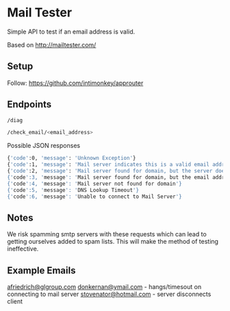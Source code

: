 # Mail Tester
Simple API to test if an email address is valid.

Based on http://mailtester.com/

## Setup

Follow: https://github.com/intimonkey/approuter

## Endpoints
```bash
/diag

/check_email/<email_address>
```
Possible JSON responses
```bash
{'code':0, 'message': 'Unknown Exception'}
{'code':1, 'message': 'Mail server indicates this is a valid email address'}
{'code':2, 'message': 'Mail server found for domain, but the server doesn\'t allow e-mail address verification'}
{'code':3, 'message': 'Mail server found for domain, but the email address is not valid'}
{'code':4, 'message': 'Mail server not found for domain'}
{'code':5, 'message': 'DNS Lookup Timeout'}
{'code':6, 'message': 'Unable to connect to Mail Server'}
```

## Notes

We risk spamming smtp servers with these requests which can lead to getting ourselves added to spam lists.  This will make the method of testing ineffective.

## Example Emails

afriedrich@glgroup.com
donkernan@ymail.com - hangs/timesout on connecting to mail server
stovenator@hotmail.com - server disconnects client
